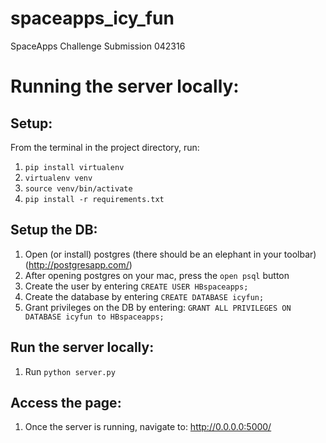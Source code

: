 # spaceapps_icy_fun
SpaceApps Challenge Submission 042316

# Running the server locally:

## Setup:

From the terminal in the project directory, run:

1. `pip install virtualenv`
2. `virtualenv venv`
3. `source venv/bin/activate`
4. `pip install -r requirements.txt`

## Setup the DB:

1. Open (or install) postgres (there should be an elephant in your toolbar) (http://postgresapp.com/)
2. After opening postgres on your mac, press the `open psql` button
3. Create the user by entering `CREATE USER HBspaceapps;`
5. Create the database by entering `CREATE DATABASE icyfun;`
6. Grant privileges on the DB by entering: `GRANT ALL PRIVILEGES ON DATABASE icyfun to HBspaceapps;`

## Run the server locally:

1. Run `python server.py`

## Access the page:

1. Once the server is running, navigate to: http://0.0.0.0:5000/

## 
